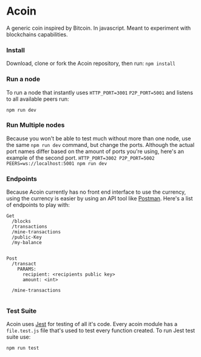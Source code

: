 # Acoin
A generic coin inspired by Bitcoin. In javascript. Meant to experiment with blockchains capabilities. 

### Install
Download, clone or fork the Acoin repository, then run: 
```npm install```


### Run a node
To run a node that instantly uses `HTTP_PORT=3001` `P2P_PORT=5001` and listens to all available peers run:

```npm run dev```

### Run Multiple nodes
Because you won't be able to test much without more than one node, use the same `npm run dev` command, but change the ports.
Although the actual port names differ based on the amount of ports you're using, here's an example of the second port. 
```HTTP_PORT=3002 P2P_PORT=5002 PEERS=ws://localhost:5001 npm run dev```

### Endpoints
Because Acoin currently has no front end interface to use the currency, using the currency is easier by using an API tool like [Postman](https://www.getpostman.com/).
Here's a list of endpoints to play with: 

```
Get
  /blocks  
  /transactions
  /mine-transactions
  /public-Key
  /my-balance


Post
  /transact
    PARAMS: 
      recipient: <recipients public key>
      amount: <int>
      
  /mine-transactions
    
```

### Test Suite
Acoin uses [Jest](https://jestjs.io/) for testing of all it's code. Every acoin module has a `file.test.js` file that's used to
test every function created. 
To run Jest test suite use:

```npm run test```


